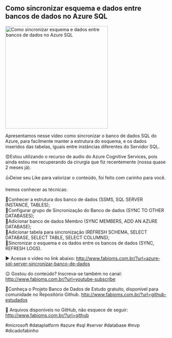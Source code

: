 ## Como sincronizar esquema e dados entre bancos de dados no Azure SQL  

<img src="https://fabioms.com.br//uploads/youtube/pi921F8QkDA.png" alt="Como sincronizar esquema e dados entre bancos de dados no Azure SQL  " title="Azure SQL" width="320"/>

Apresentamos nesse vídeo como sincronizar o banco de dados SQL do Azure, para facilmente manter a estrutura do esquema, e os dados inseridos das tabelas, iguais entre instâncias diferentes do Servidor SQL.

😍Estou utilizando o recurso de audio do Azure Cognitive Services, pois ainda estou me recuperando da cirurgia que fiz recentemente (nossa quase 2 meses já).

👍Deixe seu Like para valorizar o conteúdo, foi feito com carinho para você.

Iremos conhecer as técnicas:

🔹Conhecer a estrutura dos banco de dados (SSMS, SQL SERVER INSTANCE, TABLES);  
🔹Configurar grupo de Sincronização do Banco de dados (SYNC TO OTHER DATABASES);  
🔹Adicionar banco de dados Membro (SYNC MEMBERS, ADD AN AZURE DATABASE);  
🔹Adicionar tabela para sincronização (REFRESH SCHEMA, SELECT DATABASE, SELECT TABLE, SELECT COLUMNS);  
🔹Sincronizar o esquema e os dados entre os bancos de dados (SYNC, REFRESH LOGS).

▶️ Acesse o vídeo no link abaixo:
http://www.fabioms.com.br/?url=azure-sql-server-sincronizar-banco-de-dados

😉 Gostou do conteúdo? Inscreva-se também no canal:
http://www.fabioms.com.br/?url=youtube-subscribe

🎁Conheça o Projeto Banco de Dados de Estudo gratuito, disponível para comunidade no Repositório Github.
http://www.fabioms.com.br/?url=github-estudados

📁 Arquivos disponíveis no GitHub, não esquece de seguir:
http://www.fabioms.com.br/?url=github

#microsoft #dataplatform #azure #sql #server #database #mvp #dicadofabinho  